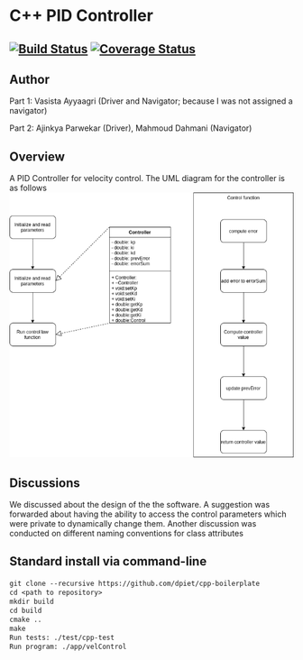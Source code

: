 # C++ PID Controller
[![Build Status](https://travis-ci.org/clueless-bachu/PID_Controller.svg?branch=master)](https://travis-ci.org/clueless-bachu/PID_Controller)
[![Coverage Status](https://coveralls.io/repos/github/clueless-bachu/PID_Controller/badge.svg?branch=master)](https://coveralls.io/github/clueless-bachu/PID_Controller?branch=master)
---


## Author
Part 1:
Vasista Ayyaagri (Driver and Navigator; because I was not assigned a navigator)

Part 2:
Ajinkya Parwekar (Driver), Mahmoud Dahmani (Navigator)

## Overview

A PID Controller for velocity control. The UML diagram for the controller is as follows
![UML Diagram](./images/pidUmlDiagram.png)

## Discussions
We discussed about the design of the the software. A suggestion was forwarded about having the ability to access the control parameters which were private to dynamically change them. Another discussion was conducted on different naming conventions for class attributes

## Standard install via command-line
```
git clone --recursive https://github.com/dpiet/cpp-boilerplate
cd <path to repository>
mkdir build
cd build
cmake ..
make
Run tests: ./test/cpp-test
Run program: ./app/velControl
```